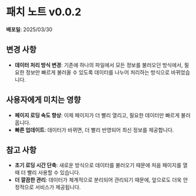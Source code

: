 # 패치 노트 v0.0.2

**배포일**: 2025/03/30

## 변경 사항

- **데이터 처리 방식 변경**: 기존에 하나의 파일에서 모든 정보를 불러오던 방식에서, 필요한 정보만 빠르게 불러올 수 있도록 데이터를 나누어 처리하는 방식으로 바뀌었습니다.

## 사용자에게 미치는 영향

- **페이지 로딩 속도 향상**: 이제 페이지가 더 빨리 열리고, 필요한 데이터만 빠르게 불러옵니다.
- **빠른 업데이트**: 데이터가 바뀌면, 더 빨리 반영되어 최신 정보를 제공합니다.

## 참고 사항

- **초기 로딩 시간 단축**: 새로운 방식으로 데이터를 불러오기 때문에 처음 페이지를 열 때 더 빨리 사용할 수 있습니다.
- **더 깔끔한 관리**: 데이터가 체계적으로 분리되어 관리되기 때문에, 앞으로도 더욱 안정적으로 서비스가 제공됩니다.

